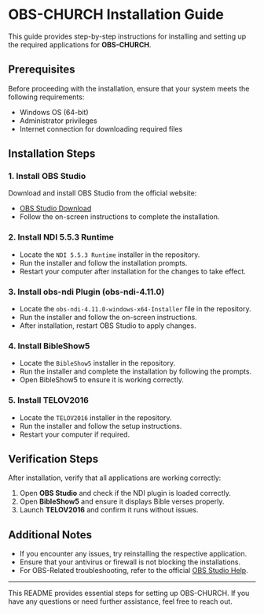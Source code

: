 # OBS-CHURCH Installation Guide

This guide provides step-by-step instructions for installing and setting up the required applications for **OBS-CHURCH**.

## Prerequisites
Before proceeding with the installation, ensure that your system meets the following requirements:
- Windows OS (64-bit)
- Administrator privileges
- Internet connection for downloading required files

## Installation Steps

### 1. Install OBS Studio
Download and install OBS Studio from the official website:
- [OBS Studio Download](https://obsproject.com/download)
- Follow the on-screen instructions to complete the installation.

### 2. Install NDI 5.5.3 Runtime
- Locate the `NDI 5.5.3 Runtime` installer in the repository.
- Run the installer and follow the installation prompts.
- Restart your computer after installation for the changes to take effect.

### 3. Install obs-ndi Plugin (obs-ndi-4.11.0)
- Locate the `obs-ndi-4.11.0-windows-x64-Installer` file in the repository.
- Run the installer and follow the on-screen instructions.
- After installation, restart OBS Studio to apply changes.

### 4. Install BibleShow5
- Locate the `BibleShow5` installer in the repository.
- Run the installer and complete the installation by following the prompts.
- Open BibleShow5 to ensure it is working correctly.

### 5. Install TELOV2016
- Locate the `TELOV2016` installer in the repository.
- Run the installer and follow the setup instructions.
- Restart your computer if required.

## Verification Steps
After installation, verify that all applications are working correctly:
1. Open **OBS Studio** and check if the NDI plugin is loaded correctly.
2. Open **BibleShow5** and ensure it displays Bible verses properly.
3. Launch **TELOV2016** and confirm it runs without issues.

## Additional Notes
- If you encounter any issues, try reinstalling the respective application.
- Ensure that your antivirus or firewall is not blocking the installations.
- For OBS-Related troubleshooting, refer to the official [OBS Studio Help](https://obsproject.com/forum/).

---
This README provides essential steps for setting up OBS-CHURCH. If you have any questions or need further assistance, feel free to reach out.

